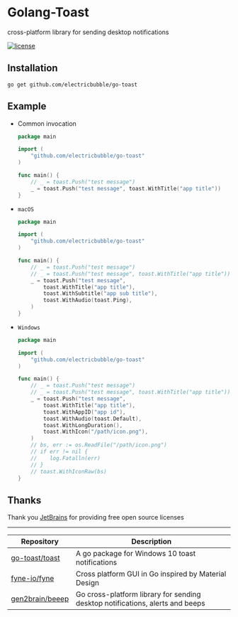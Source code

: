 # Golang-Toast

cross-platform library for sending desktop notifications

[![license](https://img.shields.io/github/license/electricbubble/go-toast)](https://github.com/electricbubble/go-toast/blob/master/LICENSE)

## Installation

```shell script
go get github.com/electricbubble/go-toast
```

## Example
- Common invocation
  ```go
  package main
  
  import (
      "github.com/electricbubble/go-toast"
  )
  
  func main() {
      // _ = toast.Push("test message")
      _ = toast.Push("test message", toast.WithTitle("app title"))
  }
  
  ```

- `macOS`
    ```go
    package main
    
    import (
        "github.com/electricbubble/go-toast"
    )
    
    func main() {
        // _ = toast.Push("test message")
        // _ = toast.Push("test message", toast.WithTitle("app title"))
        _ = toast.Push("test message",
            toast.WithTitle("app title"),
            toast.WithSubtitle("app sub title"),
            toast.WithAudio(toast.Ping),
        )
    }
    
    ```
- `Windows`
  ```go
  package main
  
  import (
      "github.com/electricbubble/go-toast"
  )
  
  func main() {
      // _ = toast.Push("test message")
      // _ = toast.Push("test message", toast.WithTitle("app title"))
      _ = toast.Push("test message",
          toast.WithTitle("app title"),
          toast.WithAppID("app id"),
          toast.WithAudio(toast.Default),
          toast.WithLongDuration(),
          toast.WithIcon("/path/icon.png"),
      )
      // bs, err := os.ReadFile("/path/icon.png")
      // if err != nil {
      // 	log.Fatalln(err)
      // }
      // toast.WithIconRaw(bs)
  }
  
  ```

## Thanks

Thank you [JetBrains](https://www.jetbrains.com/?from=gwda) for providing free open source licenses

---

Repository|Description
---|---
|[go-toast/toast](https://github.com/go-toast/toast)|A go package for Windows 10 toast notifications|
|[fyne-io/fyne](https://github.com/fyne-io/fyne)|Cross platform GUI in Go inspired by Material Design|
|[gen2brain/beeep](https://github.com/gen2brain/beeep)|Go cross-platform library for sending desktop notifications, alerts and beeps|
